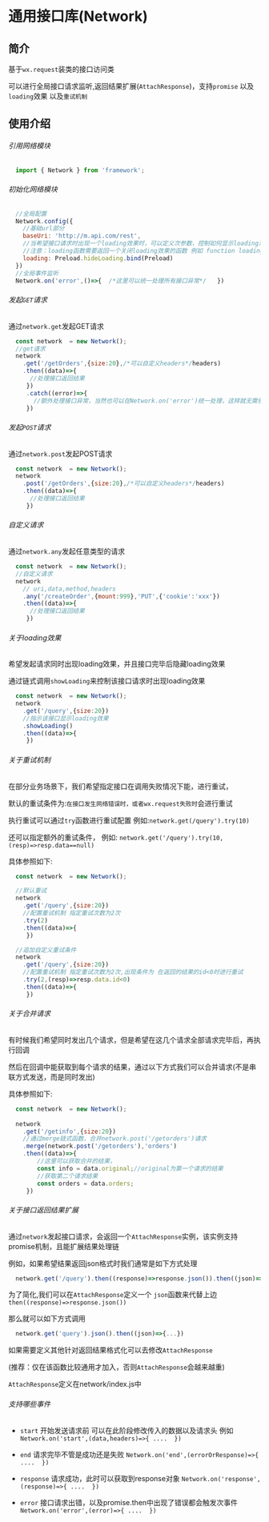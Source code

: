 # 通用接口库(Network)

## 简介

基于`wx.request`装类的接口访问类

可以进行全局接口请求监听,返回结果扩展(`AttachResponse`)，支持`promise` 以及`loading`效果 以及`重试机制`

## 使用介绍

###### 引用网络模块

```js
  import { Network } from 'framework';
```

###### 初始化网络模块

```js
  //全局配置
  Network.config({
    //基础url部分
    baseUri: 'http://m.api.com/rest',
    //当希望接口请求时出现一个loading效果时，可以定义次参数，控制如何显示loading消息
    //注意：loading函数需要返回一个关闭loading效果的函数 例如 function loading(){  showLoading();return hideLoading;     }
    loading: Preload.hideLoading.bind(Preload)
  })
  //全局事件监听
  Network.on('error',()=>{  /*这里可以统一处理所有接口异常*/   })
```

###### 发起`GET`请求

通过`network.get`发起GET请求

```js
  const network  = new Network();
  //get请求
  network
    .get('/getOrders',{size:20},/*可以自定义headers*/headers)
    .then((data)=>{
      //处理接口返回结果
     })
     .catch((error)=>{
       //额外处理接口异常，当然也可以在Network.on('error')统一处理，这样就无需使用catch
     })
```

###### 发起`POST`请求

通过`network.post`发起POST请求

```js
  const network  = new Network();
  network
    .post('/getOrders',{size:20},/*可以自定义headers*/headers)
    .then((data)=>{
      //处理接口返回结果
     })

```

###### 自定义请求

通过`network.any`发起任意类型的请求

```js
  const network  = new Network();
  //自定义请求
  network
    // uri,data,method,headers
    .any('/createOrder',{mount:999},'PUT',{'cookie':'xxx'})
    .then((data)=>{
      //处理接口返回结果
     })
```

###### 关于loading效果

希望发起请求同时出现loading效果，并且接口完毕后隐藏loading效果

通过链式调用`showLoading`来控制该接口请求时出现loading效果

```js
  const network  = new Network();
  network
    .get('/query',{size:20})
    //指示该接口显示loading效果
    .showLoading()
    .then((data)=>{
     })
```

###### 关于重试机制

在部分业务场景下，我们希望指定接口在调用失败情况下能，进行重试，

默认的重试条件为:`在接口发生网络错误时，或者wx.request失败时`会进行重试

执行重试可以通过`try`函数进行重试配置 例如:`network.get(/query').try(10)`

还可以指定额外的重试条件， 例如: `network.get('/query').try(10,(resp)=>resp.data==null)`

具体参照如下:

```js
  const network  = new Network();

  //默认重试
  network
    .get('/query',{size:20})
    //配置重试机制 指定重试次数为2次
    .try(2)
    .then((data)=>{
     })

  //追加自定义重试条件
  network
    .get('/query',{size:20})
    //配置重试机制 指定重试次数为2次,出现条件为 在返回的结果的id<0时进行重试
    .try(2,(resp)=>resp.data.id<0)
    .then((data)=>{
     })

```

###### 关于合并请求

有时候我们希望同时发出几个请求，但是希望在这几个请求全部请求完毕后，再执行回调

然后在回调中能获取到每个请求的结果，通过以下方式我们可以合并请求(不是串联方式发送，而是同时发出)

具体参照如下:

```js
  const network  = new Network();
  
  network
    .get('/getinfo',{size:20})
    //通过merge链式函数，合并network.post('/getorders')请求
    .merge(network.post('/getorders'),'orders')
    .then((data)=>{
        //这里可以获取合并的结果，
        const info = data.original;//original为第一个请求的结果
        //获取第二个请求结果
        const orders = data.orders;
     })

```

###### 关于接口返回结果扩展

通过`network`发起接口请求，会返回一个`AttachResponse`实例，该实例支持promise机制，且能扩展结果处理链

例如，如果希望结果返回json格式时我们通常是如下方式处理

```js
  network.get('/query').then((response)=>response.json()).then((json)=>{...})
```

为了简化,我们可以在`AttachResponse`定义一个 `json`函数来代替上边`then((response)=>response.json())`

那么就可以如下方式调用

```js
  network.get('query').json().then((json)=>{...})
```

如果需要定义其他针对返回结果格式化可以去修改`AttachResponse`

(推荐：仅在该函数比较通用才加入，否则`AttachResponse`会越来越重)

`AttachResponse`定义在network/index.js中

###### 支持哪些事件

- `start`  开始发送请求前 可以在此阶段修改传入的数据以及请求头 例如   `Network.on('start',(data,headers)=>{ ....  })`

- `end` 请求完毕不管是成功还是失败  `Network.on('end',(errorOrResponse)=>{ ....  })`

- `response` 请求成功，此时可以获取到response对象 `Network.on('response',(response)=>{ ....  })`

- `error` 接口请求出错，以及promise.then中出现了错误都会触发次事件 `Network.on('error',(error)=>{ ....  })`
